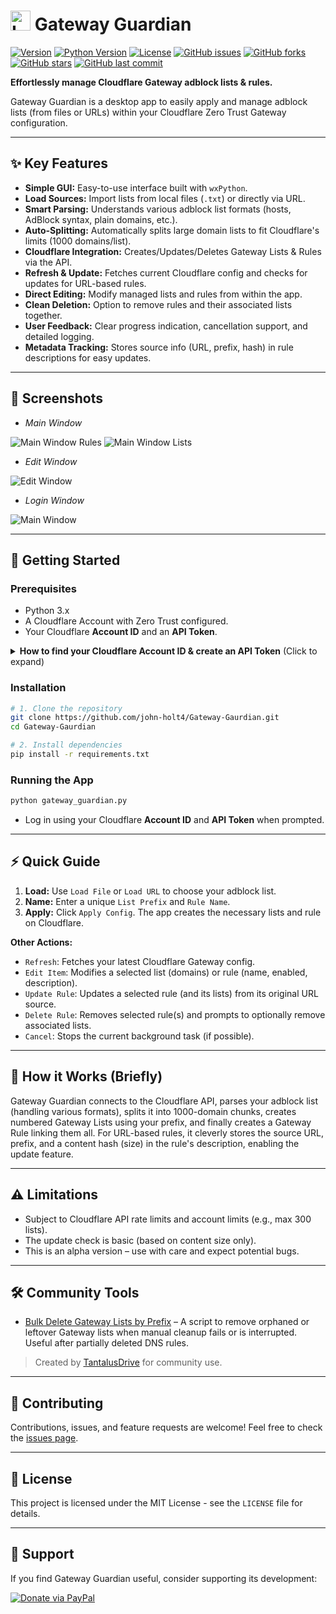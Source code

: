 # <img src="https://raw.githubusercontent.com/john-holt4/Gateway-Gaurdian/refs/heads/main/logo/logo.png" width="32" alt="Logo"> Gateway Guardian

[![Version](https://img.shields.io/badge/version-1.0--alpha1-blue)](https://github.com/john-holt4/Gateway-Gaurdian)
[![Python Version](https://img.shields.io/badge/python-3.x-blue.svg)](https://python.org)
[![License](https://img.shields.io/badge/license-MIT-green)](LICENSE)
[![GitHub issues](https://img.shields.io/github/issues/john-holt4/Gateway-Gaurdian)](https://github.com/john-holt4/Gateway-Gaurdian/issues)
[![GitHub forks](https://img.shields.io/github/forks/john-holt4/Gateway-Gaurdian?style=social)](https://github.com/john-holt4/Gateway-Gaurdian/network)
[![GitHub stars](https://img.shields.io/github/stars/john-holt4/Gateway-Gaurdian?style=social)](https://github.com/john-holt4/Gateway-Gaurdian/stargazers)
[![GitHub last commit](https://img.shields.io/github/last-commit/john-holt4/Gateway-Gaurdian)](https://github.com/john-holt4/Gateway-Gaurdian/commits/main)

**Effortlessly manage Cloudflare Gateway adblock lists & rules.**

Gateway Guardian is a desktop app to easily apply and manage adblock lists (from files or URLs) within your Cloudflare Zero Trust Gateway configuration.

---

## ✨ Key Features

* **Simple GUI:** Easy-to-use interface built with `wxPython`.
* **Load Sources:** Import lists from local files (`.txt`) or directly via URL.
* **Smart Parsing:** Understands various adblock list formats (hosts, AdBlock syntax, plain domains, etc.).
* **Auto-Splitting:** Automatically splits large domain lists to fit Cloudflare's limits (1000 domains/list).
* **Cloudflare Integration:** Creates/Updates/Deletes Gateway Lists & Rules via the API.
* **Refresh & Update:** Fetches current Cloudflare config and checks for updates for URL-based rules.
* **Direct Editing:** Modify managed lists and rules from within the app.
* **Clean Deletion:** Option to remove rules and their associated lists together.
* **User Feedback:** Clear progress indication, cancellation support, and detailed logging.
* **Metadata Tracking:** Stores source info (URL, prefix, hash) in rule descriptions for easy updates.

---

## 📸 Screenshots

* *Main Window*
<img src="https://github.com/john-holt4/Gateway-Gaurdian/blob/main/screenshots/main.png" alt="Main Window Rules">
<img src="https://github.com/john-holt4/Gateway-Gaurdian/blob/main/screenshots/main1.png" alt="Main Window Lists">

* *Edit Window*
<img src="https://github.com/john-holt4/Gateway-Gaurdian/blob/main/screenshots/edit.png" alt="Edit Window">

* *Login Window*
<img src="https://github.com/john-holt4/Gateway-Gaurdian/blob/main/screenshots/login.png" alt="Main Window">

---

## 🚀 Getting Started

### Prerequisites

* Python 3.x
* A Cloudflare Account with Zero Trust configured.
* Your Cloudflare **Account ID** and an **API Token**.

<details>
<summary><strong>How to find your Cloudflare Account ID & create an API Token</strong> (Click to expand)</summary>

**Finding Your Account ID:**

1.  Log in to the [Cloudflare Dashboard](https://dash.cloudflare.com/).
2.  Select any domain or stay on the account home page.
3.  Your **Account ID** is typically on the right sidebar or main Overview page.
4.  It's also in the dashboard URL: `https://dash.cloudflare.com/ACCOUNT_ID/...`
5.  Copy this long hexadecimal string.

**Creating the API Token:**

This application needs permissions to read and edit Gateway Lists and Rules.

1.  In the Cloudflare Dashboard, go to **My Profile** > **API Tokens**.
2.  Click **Create Token**.
3.  **Option 1 (Easier):** Use the **"Edit Cloudflare Zero Trust"** template.
    * Click **Use template**.
    * Verify **Account Resources** is set to your desired account.
    * Click **Continue to summary** -> **Create Token**.
4.  **Option 2 (More Specific):** Use a **Custom Token**.
    * Click **Get started**.
    * Name: `GatewayGuardianAppToken` (or similar).
    * Permissions: Select `Account` | `Zero Trust` | `Edit`.
    * Account Resources: Select your specific account.
    * Click **Continue to summary** -> **Create Token**.
5.  **VERY IMPORTANT:** Cloudflare will show the token **once**. Copy it immediately and store it securely (e.g., password manager). This is the token for the app login.

</details>

### Installation

```bash
# 1. Clone the repository
git clone https://github.com/john-holt4/Gateway-Gaurdian.git
cd Gateway-Gaurdian

# 2. Install dependencies
pip install -r requirements.txt
```

### Running the App

```bash
python gateway_guardian.py
```

* Log in using your Cloudflare **Account ID** and **API Token** when prompted.

---

## ⚡ Quick Guide

1.  **Load:** Use `Load File` or `Load URL` to choose your adblock list.
2.  **Name:** Enter a unique `List Prefix` and `Rule Name`.
3.  **Apply:** Click `Apply Config`. The app creates the necessary lists and rule on Cloudflare.

**Other Actions:**

* `Refresh`: Fetches your latest Cloudflare Gateway config.
* `Edit Item`: Modifies a selected list (domains) or rule (name, enabled, description).
* `Update Rule`: Updates a selected rule (and its lists) from its original URL source.
* `Delete Rule`: Removes selected rule(s) and prompts to optionally remove associated lists.
* `Cancel`: Stops the current background task (if possible).

---

## 🤔 How it Works (Briefly)

Gateway Guardian connects to the Cloudflare API, parses your adblock list (handling various formats), splits it into 1000-domain chunks, creates numbered Gateway Lists using your prefix, and finally creates a Gateway Rule linking them all. For URL-based rules, it cleverly stores the source URL, prefix, and a content hash (size) in the rule's description, enabling the update feature.

---

## ⚠️ Limitations

* Subject to Cloudflare API rate limits and account limits (e.g., max 300 lists).
* The update check is basic (based on content size only).
* This is an alpha version – use with care and expect potential bugs.

---

## 🛠️ Community Tools

* [Bulk Delete Gateway Lists by Prefix](https://github.com/TantalusDrive/Gateway-Gaurdian/blob/main/Scripts/Delete_lists_by_prefix.py) – A script to remove orphaned or leftover Gateway lists when manual cleanup fails or is interrupted. Useful after partially deleted DNS rules.
> Created by [TantalusDrive](https://github.com/TantalusDrive) for community use.

---

## 🤝 Contributing

Contributions, issues, and feature requests are welcome! Feel free to check the [issues page](https://github.com/john-holt4/Gateway-Gaurdian/issues).

---

## 📜 License

This project is licensed under the MIT License - see the `LICENSE` file for details.

---

## 🙏 Support

If you find Gateway Guardian useful, consider supporting its development:

[![Donate via PayPal](https://www.paypalobjects.com/en_US/i/btn/btn_donate_LG.gif)](https://www.paypal.com/donate/?business=243S6YP5USR38&no_recurring=0&item_name=Support+the+development+of+Gateway+Gaurdian&currency_code=USD)
